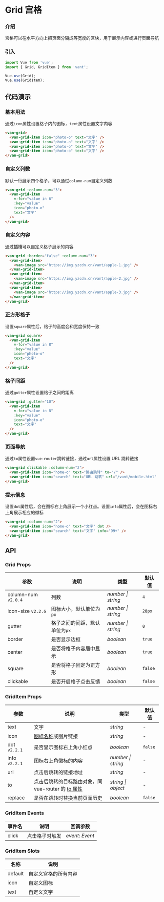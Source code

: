 # Grid 宫格

### 介绍

宫格可以在水平方向上把页面分隔成等宽度的区块，用于展示内容或进行页面导航

### 引入

```js
import Vue from 'vue';
import { Grid, GridItem } from 'vant';

Vue.use(Grid);
Vue.use(GridItem);
```

## 代码演示

### 基本用法

通过`icon`属性设置格子内的图标，`text`属性设置文字内容

```html
<van-grid>
  <van-grid-item icon="photo-o" text="文字" />
  <van-grid-item icon="photo-o" text="文字" />
  <van-grid-item icon="photo-o" text="文字" />
  <van-grid-item icon="photo-o" text="文字" />
</van-grid>
```

### 自定义列数

默认一行展示四个格子，可以通过`column-num`自定义列数

```html
<van-grid :column-num="3">
  <van-grid-item
    v-for="value in 6"
    :key="value"
    icon="photo-o"
    text="文字"
  />
</van-grid>
```

### 自定义内容

通过插槽可以自定义格子展示的内容

```html
<van-grid :border="false" :column-num="3">
  <van-grid-item>
    <van-image src="https://img.yzcdn.cn/vant/apple-1.jpg" />
  </van-grid-item>
  <van-grid-item>
    <van-image src="https://img.yzcdn.cn/vant/apple-2.jpg" />
  </van-grid-item>
  <van-grid-item>
    <van-image src="https://img.yzcdn.cn/vant/apple-3.jpg" />
  </van-grid-item>
</van-grid>
```

### 正方形格子

设置`square`属性后，格子的高度会和宽度保持一致

```html
<van-grid square>
  <van-grid-item
    v-for="value in 8"
    :key="value"
    icon="photo-o"
    text="文字"
  />
</van-grid>
```

### 格子间距

通过`gutter`属性设置格子之间的距离

```html
<van-grid :gutter="10">
  <van-grid-item
    v-for="value in 8"
    :key="value"
    icon="photo-o"
    text="文字"
  />
</van-grid>
```

### 页面导航

通过`to`属性设置`vue-router`跳转链接，通过`url`属性设置 URL 跳转链接

```html
<van-grid clickable :column-num="2">
  <van-grid-item icon="home-o" text="路由跳转" to="/" />
  <van-grid-item icon="search" text="URL 跳转" url="/vant/mobile.html" />
</van-grid>
```

### 提示信息

设置`dot`属性后，会在图标右上角展示一个小红点。设置`info`属性后，会在图标右上角展示相应的徽标

```html
<van-grid :column-num="2">
  <van-grid-item icon="home-o" text="文字" dot />
  <van-grid-item icon="search" text="文字" info="99+" />
</van-grid>
```

## API

### Grid Props

| 参数 | 说明 | 类型 | 默认值 |
|------|------|------|------|
| column-num `v2.0.4` | 列数 | *number \| string* | `4` |
| icon-size `v2.2.6` | 图标大小，默认单位为`px` | *number \| string* | `28px` |
| gutter | 格子之间的间距，默认单位为`px` | *number \| string* | `0` |
| border | 是否显示边框 | *boolean* | `true` |
| center | 是否将格子内容居中显示 | *boolean* | `true` |
| square | 是否将格子固定为正方形 | *boolean* | `false` |
| clickable | 是否开启格子点击反馈 | *boolean* | `false` |

### GridItem Props

| 参数 | 说明 | 类型 | 默认值 |
|------|------|------|------|
| text | 文字 | *string* | - |
| icon | [图标名称](#/zh-CN/icon)或图片链接 | *string* | - |
| dot `v2.2.1` | 是否显示图标右上角小红点 | *boolean* | `false` |
| info `v2.2.1` | 图标右上角徽标的内容 | *number \| string* | - |
| url | 点击后跳转的链接地址 | *string* | - |
| to | 点击后跳转的目标路由对象，同 vue-router 的 [to 属性](https://router.vuejs.org/zh/api/#to) | *string \| object* | - |
| replace | 是否在跳转时替换当前页面历史 | *boolean* | `false` |

### GridItem Events

| 事件名 | 说明 | 回调参数 |
|------|------|------|
| click | 点击格子时触发 | *event: Event* |

### GridItem Slots

| 名称 | 说明 |
|------|------|
| default | 自定义宫格的所有内容 |
| icon | 自定义图标 |
| text | 自定义文字 |
